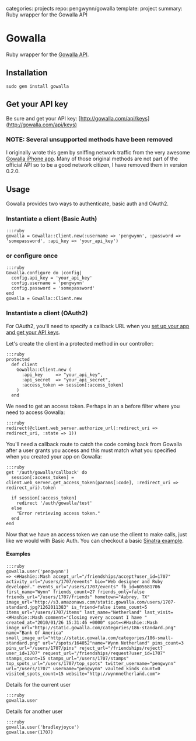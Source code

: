 categories: projects
repo: pengwynn/gowalla
template: project
summary: Ruby wrapper for the Gowalla API

# Gowalla

Ruby wrapper for the [Gowalla API](http://gowalla.com/api/docs).
<!--more-->

## Installation

    sudo gem install gowalla
    
## Get your API key

Be sure and get your API key: [http://gowalla.com/api/keys](http://gowalla.com/api/keys)

### NOTE: Several unsupported methods have been removed

I originally wrote this gem by sniffing network traffic from the very awesome [Gowalla iPhone app](http://itunes.apple.com/us/app/gowalla-for-ipad/id367876241?mt=8). Many of those original methods are not part of the official API so to be a good network citizen, I have removed them in version 0.2.0.
    
## Usage

Gowalla provides two ways to authenticate, basic auth and OAuth2.

### Instantiate a client (Basic Auth)
    
    :::ruby
    gowalla = Gowalla::Client.new(:username => 'pengwynn', :password => 'somepassword', :api_key => 'your_api_key')
    
### or configure once
    
    :::ruby
    Gowalla.configure do |config|
      config.api_key = 'your_api_key'
      config.username = 'pengwynn'
      config.password = 'somepassword'
    end
    gowalla = Gowalla::Client.new
    
### Instantiate a client (OAuth2)

For OAuth2, you'll need to specify a callback URL when you [set up your app and get your API keys](http://gowalla.com/api/keys).

Let's create the client in a protected method in our controller:
    
    :::ruby
    protected
      def client    
        Gowalla::Client.new (
          :api_key     => "your_api_key",
          :api_secret  => "your_api_secret",
          :access_token => session[:access_token]
        )
      end

We need to get an access token. Perhaps in an a before filter where you need to access Gowalla:
    
    :::ruby    
    redirect(@client.web_server.authorize_url(:redirect_uri => redirect_uri, :state => 1))
    
You'll need a callback route to catch the code coming back from Gowalla after a user grants you access and this must match what you specified when you created your app on Gowalla:
    
    :::ruby
    get '/auth/gowalla/callback' do
      session[:access_token] = client.web_server.get_access_token(params[:code], :redirect_uri => redirect_uri).token

      if session[:access_token]
        redirect '/auth/gowalla/test'
      else
        "Error retrieving access token."
      end
    end
    
Now that we have an access token we can use the client to make calls, just like we would with Basic Auth. You can checkout a basic [Sinatra example](http://gist.github.com/454283).
    
#### Examples
    
    :::ruby
    gowalla.user('pengwynn')
    => <#Hashie::Mash accept_url="/friendships/accept?user_id=1707" activity_url="/users/1707/events" bio="Web designer and Ruby developer." events_url="/users/1707/events" fb_id=605681706 first_name="Wynn" friends_count=27 friends_only=false friends_url="/users/1707/friends" hometown="Aubrey, TX" image_url="http://s3.amazonaws.com/static.gowalla.com/users/1707-standard.jpg?1262011383" is_friend=false items_count=5 items_url="/users/1707/items" last_name="Netherland" last_visit=<#Hashie::Mash comment="Closing every account I have " created_at="2010/01/26 15:31:46 +0000" spot=<#Hashie::Mash image_url="http://static.gowalla.com/categories/186-standard.png" name="Bank Of America" small_image_url="http://static.gowalla.com/categories/186-small-standard.png" url="/spots/164052"name="Wynn Netherland" pins_count=3 pins_url="/users/1707/pins" reject_url="/friendships/reject?user_id=1707" request_url="/friendships/request?user_id=1707" stamps_count=15 stamps_url="/users/1707/stamps" top_spots_url="/users/1707/top_spots" twitter_username="pengwynn" url="/users/1707" username="pengwynn" vaulted_kinds_count=0 visited_spots_count=15 website="http://wynnnetherland.com">
    

Details for the current user
    
    :::ruby
    gowalla.user
    
Details for another user
    
    :::ruby
    gowalla.user('bradleyjoyce')
    gowalla.user(1707)
